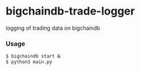 # bigchaindb-trade-logger

logging of trading data on bigchaindb


### Usage

```bash
$ bigchaindb start &
$ python3 main.py 
```
